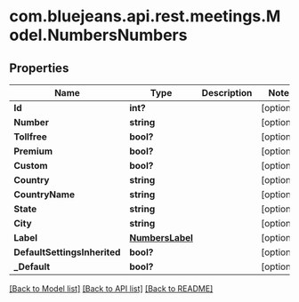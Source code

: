 # com.bluejeans.api.rest.meetings.Model.NumbersNumbers
## Properties

Name | Type | Description | Notes
------------ | ------------- | ------------- | -------------
**Id** | **int?** |  | [optional] 
**Number** | **string** |  | [optional] 
**Tollfree** | **bool?** |  | [optional] 
**Premium** | **bool?** |  | [optional] 
**Custom** | **bool?** |  | [optional] 
**Country** | **string** |  | [optional] 
**CountryName** | **string** |  | [optional] 
**State** | **string** |  | [optional] 
**City** | **string** |  | [optional] 
**Label** | [**NumbersLabel**](NumbersLabel.md) |  | [optional] 
**DefaultSettingsInherited** | **bool?** |  | [optional] 
**_Default** | **bool?** |  | [optional] 

[[Back to Model list]](../README.md#documentation-for-models) [[Back to API list]](../README.md#documentation-for-api-endpoints) [[Back to README]](../README.md)

